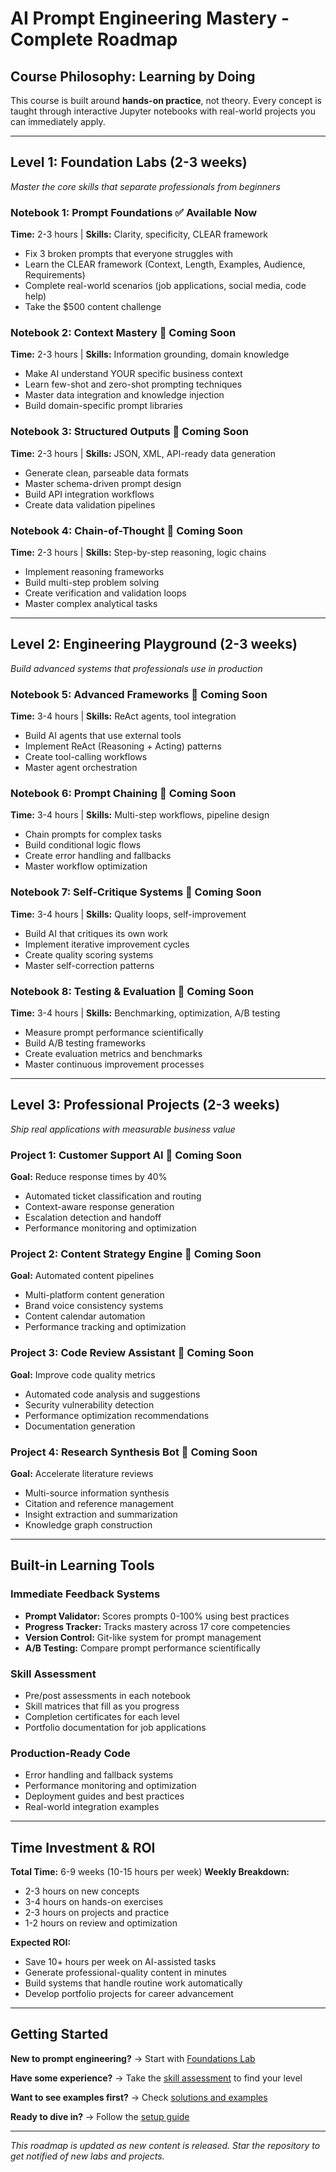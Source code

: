 # AI Prompt Engineering Mastery - Complete Roadmap

## Course Philosophy: Learning by Doing

This course is built around **hands-on practice**, not theory. Every concept is taught through interactive Jupyter notebooks with real-world projects you can immediately apply.

---

## Level 1: Foundation Labs (2-3 weeks)
*Master the core skills that separate professionals from beginners*

### Notebook 1: Prompt Foundations ✅ Available Now
**Time:** 2-3 hours | **Skills:** Clarity, specificity, CLEAR framework
- Fix 3 broken prompts that everyone struggles with
- Learn the CLEAR framework (Context, Length, Examples, Audience, Requirements)
- Complete real-world scenarios (job applications, social media, code help)
- Take the $500 content challenge

### Notebook 2: Context Mastery 🚧 Coming Soon
**Time:** 2-3 hours | **Skills:** Information grounding, domain knowledge
- Make AI understand YOUR specific business context
- Learn few-shot and zero-shot prompting techniques
- Master data integration and knowledge injection
- Build domain-specific prompt libraries

### Notebook 3: Structured Outputs 🚧 Coming Soon
**Time:** 2-3 hours | **Skills:** JSON, XML, API-ready data generation
- Generate clean, parseable data formats
- Master schema-driven prompt design
- Build API integration workflows
- Create data validation pipelines

### Notebook 4: Chain-of-Thought 🚧 Coming Soon
**Time:** 2-3 hours | **Skills:** Step-by-step reasoning, logic chains
- Implement reasoning frameworks
- Build multi-step problem solving
- Create verification and validation loops
- Master complex analytical tasks

---

## Level 2: Engineering Playground (2-3 weeks)
*Build advanced systems that professionals use in production*

### Notebook 5: Advanced Frameworks 🚧 Coming Soon
**Time:** 3-4 hours | **Skills:** ReAct agents, tool integration
- Build AI agents that use external tools
- Implement ReAct (Reasoning + Acting) patterns
- Create tool-calling workflows
- Master agent orchestration

### Notebook 6: Prompt Chaining 🚧 Coming Soon
**Time:** 3-4 hours | **Skills:** Multi-step workflows, pipeline design
- Chain prompts for complex tasks
- Build conditional logic flows
- Create error handling and fallbacks
- Master workflow optimization

### Notebook 7: Self-Critique Systems 🚧 Coming Soon
**Time:** 3-4 hours | **Skills:** Quality loops, self-improvement
- Build AI that critiques its own work
- Implement iterative improvement cycles
- Create quality scoring systems
- Master self-correction patterns

### Notebook 8: Testing & Evaluation 🚧 Coming Soon
**Time:** 3-4 hours | **Skills:** Benchmarking, optimization, A/B testing
- Measure prompt performance scientifically
- Build A/B testing frameworks
- Create evaluation metrics and benchmarks
- Master continuous improvement processes

---

## Level 3: Professional Projects (2-3 weeks)
*Ship real applications with measurable business value*

### Project 1: Customer Support AI 🚧 Coming Soon
**Goal:** Reduce response times by 40%
- Automated ticket classification and routing
- Context-aware response generation
- Escalation detection and handoff
- Performance monitoring and optimization

### Project 2: Content Strategy Engine 🚧 Coming Soon
**Goal:** Automated content pipelines
- Multi-platform content generation
- Brand voice consistency systems
- Content calendar automation
- Performance tracking and optimization

### Project 3: Code Review Assistant 🚧 Coming Soon
**Goal:** Improve code quality metrics
- Automated code analysis and suggestions
- Security vulnerability detection
- Performance optimization recommendations
- Documentation generation

### Project 4: Research Synthesis Bot 🚧 Coming Soon
**Goal:** Accelerate literature reviews
- Multi-source information synthesis
- Citation and reference management
- Insight extraction and summarization
- Knowledge graph construction

---

## Built-in Learning Tools

### Immediate Feedback Systems
- **Prompt Validator:** Scores prompts 0-100% using best practices
- **Progress Tracker:** Tracks mastery across 17 core competencies
- **Version Control:** Git-like system for prompt management
- **A/B Testing:** Compare prompt performance scientifically

### Skill Assessment
- Pre/post assessments in each notebook
- Skill matrices that fill as you progress
- Completion certificates for each level
- Portfolio documentation for job applications

### Production-Ready Code
- Error handling and fallback systems
- Performance monitoring and optimization
- Deployment guides and best practices
- Real-world integration examples

---

## Time Investment & ROI

**Total Time:** 6-9 weeks (10-15 hours per week)
**Weekly Breakdown:**
- 2-3 hours on new concepts
- 3-4 hours on hands-on exercises  
- 2-3 hours on projects and practice
- 1-2 hours on review and optimization

**Expected ROI:**
- Save 10+ hours per week on AI-assisted tasks
- Generate professional-quality content in minutes
- Build systems that handle routine work automatically
- Develop portfolio projects for career advancement

---

## Getting Started

**New to prompt engineering?**
→ Start with [Foundations Lab](notebooks/foundations_lab.ipynb)

**Have some experience?**
→ Take the [skill assessment](notebooks/skill_assessment.ipynb) to find your level

**Want to see examples first?**
→ Check [solutions and examples](notebooks/foundations_lab_solutions.md)

**Ready to dive in?**
→ Follow the [setup guide](START_HERE.md)

---

*This roadmap is updated as new content is released. Star the repository to get notified of new labs and projects.*